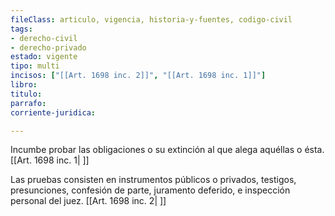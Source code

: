 ```yaml
---
fileClass: articulo, vigencia, historia-y-fuentes, codigo-civil
tags:
- derecho-civil
- derecho-privado
estado: vigente
tipo: multi
incisos: ["[[Art. 1698 inc. 2]]", "[[Art. 1698 inc. 1]]"]
libro:
titulo:
parrafo:
corriente-juridica:

---
```

Incumbe probar las obligaciones o su extinción al que alega aquéllas o ésta. [[Art. 1698 inc. 1| ]]

Las pruebas consisten en instrumentos públicos o privados, testigos, presunciones, confesión de parte, juramento deferido, e inspección personal del juez. [[Art. 1698 inc. 2| ]]